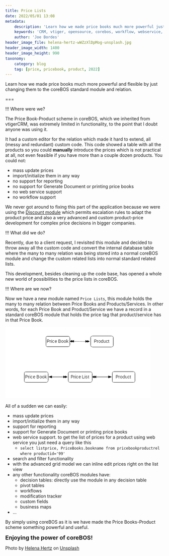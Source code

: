 ```yaml
---
title: Price Lists
date: 2022/05/01 13:08
metadata:
    description: 'Learn how we made price books much more powerful just by changing them to the coreBOS standard module and relation.'
    keywords: 'CRM, vtiger, opensource, corebos, workflow, webservice, blog'
    author: 'Joe Bordes'
header_image_file: helena-hertz-wWZzXlDpMog-unsplash.jpg
header_image_width: 1400
header_image_height: 990
taxonomy:
    category: blog
    tag: [price, pricebook, product, 2022]
---
```


Learn how we made price books much more powerful and flexible by just changing them to the coreBOS standard module and relation.

===

 !!! Where were we?

The Price Book-Product scheme in coreBOS, which we inherited from vtigerCRM, was extremely limited in functionality, to the point that I doubt anyone was using it.

It had a custom editor for the relation which made it hard to extend, all (messy and redundant) custom code. This code showed a table with all the products so you could **manually** introduce the prices which is not practical at all, not even feasible if you have more than a couple dozen products. You could not:

* mass update prices
* import/initialize them in any way
* no support for reporting
* no support for Generate Document or printing price books
* no web service support
* no workflow support

We never got around to fixing this part of the application because we were using the [Discount module](../pricecalculation/item.md) which permits escalation rules to adapt the product price and also a very advanced and custom product-price development for complex price decisions in bigger companies.

 !!! What did we do?

Recently, due to a client request, I revisited this module and decided to throw away all the custom code and convert the internal database table where the many to many relation was being stored into a normal coreBOS module and change the custom related lists into normal standard related lists.

This development, besides cleaning up the code base, has opened a whole new world of possibilities to the price lists in coreBOS.

 !!! Where are we now?

Now we have a new module named `Price Lists`, this module holds the many to many relation between Price Books and Products/Services. In other words, for each Price Book and Product/Service we have a record in a standard coreBOS module that holds the price tag that product/service has in that Price Book.

![Price Lists](PriceLists.png)

All of a sudden we can easily:

* mass update prices
* import/initialize them in any way
* support for reporting
* support for Generate Document or printing price books
* web service support. to get the list of prices for a product using web service you just need a query like this
  * `select listprice, PriceBooks.bookname from pricebookproductrel where productid='99'`
* search and filter functionality
* with the advanced grid model we can inline edit prices right on the list view
* any other functionality coreBOS modules have:
  * decision tables: directly use the module in any decision table
  * pivot tables
  * workflows
  * modification tracker
  * custom fields
  * business maps
* ...

By simply using coreBOS as it is we have made the Price Books-Product scheme something powerful and useful.


**<span style="font-size:large">Enjoying the power of coreBOS!</span>**

Photo by <a href="https://unsplash.com/@imperiumnordique?utm_source=unsplash&utm_medium=referral&utm_content=creditCopyText">Helena Hertz</a> on <a href="https://unsplash.com/s/photos/price?utm_source=unsplash&utm_medium=referral&utm_content=creditCopyText">Unsplash</a>
